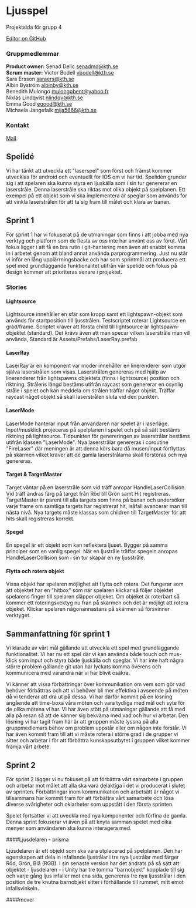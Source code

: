 # Ljusspel 

Projektsida för grupp 4

[Editor on GitHub](https://github.com/Byssis/Project2017/edit/master/README.md) 

### Gruppmedlemmar
**Product owner:** Senad Delic <senadmd@kth.se> <br/>
**Scrum master:** Victor Bodell <vbodell@kth.se> <br/>
Sara Ersson <saraers@kth.se><br/>
Albin Byström <albinby@kth.se><br/>
Benedith Mulongo <mulongobent@yahoo.fr><br/>
Niklas Lindqvist <nlindqv@kth.se><br/>
Emma Good <egood@kth.se><br/>
Michaela Jangefalk <mija5666@kth.se><br/>

### Kontakt

[Mail](https://github.com/contact).

## Spelidé
Vi har tänkt att utveckla ett "laserspel" som först och främst kommer utvecklas för android och eventuellt för IOS om vi har tid. Spelidén grundar sig i att spelaren ska kunna styra en ljuskälla som i sin tur genererar en laserstråle. Denna laserstråle ska riktas mot olika objekt på spelplanen. Ett exempel på ett objekt som vi ska implementera är speglar som används för att vinkla laserstrålen för att ta sig fram till målet och klara av banan. 


## Sprint 1

För sprint 1 har vi fokuserat på de utmaningar som finns i att jobba med nya verktyg och platform som de flesta av oss inte har använt oss av förut. Vårt fokus ligger i att få en bra rutin i git-hantering men även att snabbt komma in i arbetet genom att bland annat använda parprogrammering. Just nu står vi inför en lång upplärrningsbacke och har som sprintmål att producera ett spel med grundläggande  funktionalitet utifrån vår spelidé och fokus på design kommer att prioriteras senare i projektet. 

### Stories

#### Lightsource
Lightsource innehåller en sfär som kropp samt ett lightspawn-objekt som används för startposition till ljusstrålen. Testscriptet roterar Lightsource en grad/frame. Scriptet kräver att första child till lightsource är lightspawn-objektet (standard). Det krävs även att man specar vilken laserstråle man vill använda, Standard är Assets/Prefabs/LaserRay.prefab

#### LaserRay
LaserRay är en komponent var moder innehåller en linerenderer som utgör själva laserstrålen som visas. Laserstrålen genereras med hjälp av linerenderer från lightspawns objektets (finns i lightsource)  position och riktning. Strålens längd bestäms utifrån raycast som genererar en osynlig stråle i spelet och kan meddela om strålen träffar något objekt. Träffar raycast något objekt så skall laserstrålen sluta vid den punkten.

#### LaserMode
LaserMode hanterar input från användaren när spelet är i laserläge. Input/musklick projeceras på spelplanen i spelet och på så sätt bestäms riktning på lightsource. Tidpunkten för genereringen av laserstrålar bestäms utifrån klassen "LaserMode". Nya laserstrålar genereras i coroutine "FireLaser" där meningen är att denna körs bara då musen/input förflyttas på skärmen vilket kräver att de gamla laserstrålarna skall förstöras och nya genereras.

#### Target & TargetMaster
Target väntar på en laserstråle som vid träff anropar HandleLaserCollision. Vid träff ändras färg på target från Röd till Grön samt Hit registreras. TargetMaster är parent till alla targets som finns på banan och undersöker varje frame om samtliga targets har registrerat hit, isåfall avancerar man till nästa nivå. Nya targets måste klassas som children till TargetMaster för att hits skall registreras korrekt.

#### Spegel 
En spegel är ett objekt som kan reflektera ljuset. Bygger på samma principer som en vanlig spegel. När en ljustråle träffar spegeln anropas HandleLaserCollision som i sin tur skapar en ny ljusstråle.   

#### Flytta och rotera objekt 
Vissa objekt har spelaren möjlighet att flytta och rotera. Det fungerar som att objektet har en "hitbox" som när spelaren klickar så följer objektet spelarens finger till spelaren släpper objeket. Om objeket är roterbart så kommer ett roteringsvektyg nu fran på skärmen och det är möjligt att rotera objeket. Klickar spelaren någonannastans på skärmen så försvinner verktyget.   

## Sammanfattning för sprint 1
Vi klarade av vårt mål gällande att utveckla ett spel med grundläggande funktionalitet. Vi har nu ett spel där vi kan använda både touch och mus-klick som input och styra både ljuskälla och speglar. Vi har inte haft några större problem gällande git utan har lyckats komma överens och kommunicera med varandra när vi har blivit osäkra.

Vi känner att vissa förbättringar över kommunikation om vem som gör vad behöver förbättras och att vi behöver bli mer effektiva i avseende på möten då vi tenderar att dra ut på dessa. Vi har därför kommit på en lösning angående att time-boxa våra möten och vara tydliga med mål och syte för de olika mötena vi har. Vi har även stött på utmaningar gällande att få med alla på resan så att de känner sig bekväma med vad och hur vi arbetar. Den lösning vi har tagit fram här är att gruppen måste lyssna på alla gruppmedlemars behov om problem uppstår eller om någon inte förstår. Vi har även kommit fram till att vi måste rotera i större grad i de grupper vi sitter och arbetar i för att förbättra kunskapsutbytet i gruppen vilket kommer främja vårt arbete.

## Sprint 2
För sprint 2 lägger vi nu fokuset på att förbättra vårt samarbete i gruppen och arbetar mot målet att alla ska vara delaktiga i det vi producerat i slutet av sprinten. Förbättringar inom kommunikation och arbetsätt är något vi tillsammans har kommit fram för att förbättra vårt samarbete och lösa diverse svårigheter och oklarheter som uppstått i den första sprinten. 

Spelet fortsätter vi att uveckla med nya komponenter och förfina de gamla. Denna sprint fokuserar vi även på att knyta samman spelet med oika menyer som användaren ska kunna interagera med. 

####Ljusdelaren - prisma

Ljusdelaren är ett objekt som ska vara utplacerad på spelplanen. Den har egenskapen att dela in infallande ljustrålar i tre nya ljustrålar med färger Röd, Grön, Blå (RGB). I sin senaste version har det ändrats på så sätt att objektet - ljusdelaren - i Unity har tre tomma "barnobjekt" kopplade till sig och varje gång ljus infaller mot ena sida, genereras tre nya ljusstrålar i den position de tre knutna barnobjekt sitter i förhållande till rummet, mitt emot infallsvinkeln.

####mover 

